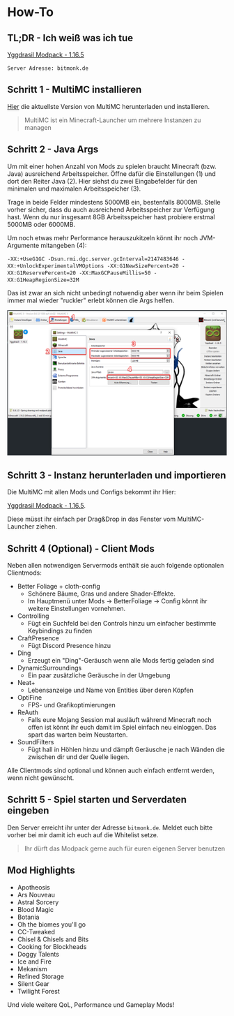 # How-To

## TL;DR - Ich weiß was ich tue

[Yggdrasil Modpack - 1.16.5](https://drive.google.com/file/d/1N-kB6476df--vH0SLJ9Pj0e8wj3-X6xB/view?usp=sharing)

```
Server Adresse: bitmonk.de
```

## Schritt 1 - MultiMC installieren

[Hier](https://multimc.org/#Download) die aktuellste Version von MultiMC herunterladen und installieren.

> MultiMC ist ein Minecraft-Launcher um mehrere Instanzen zu managen

## Schritt 2 - Java Args

Um mit einer hohen Anzahl von Mods zu spielen braucht Minecraft (bzw. Java) ausreichend Arbeitsspeicher. Öffne dafür die Einstellungen (1) und dort den Reiter Java (2). Hier siehst du zwei Eingabefelder für den minimalen und maximalen Arbeitsspeicher (3).

Trage in beide Felder mindestens 5000MB ein, bestenfalls 8000MB. Stelle vorher sicher, dass du auch ausreichend Arbeitsspeicher zur Verfügung hast. Wenn du nur insgesamt 8GB Arbeitsspeicher hast probiere erstmal 5000MB oder 6000MB.

Um noch etwas mehr Performance herauszukitzeln könnt ihr noch JVM-Argumente mitangeben (4):

```
-XX:+UseG1GC -Dsun.rmi.dgc.server.gcInterval=2147483646 -XX:+UnlockExperimentalVMOptions -XX:G1NewSizePercent=20 -XX:G1ReservePercent=20 -XX:MaxGCPauseMillis=50 -XX:G1HeapRegionSize=32M
```

Das ist zwar an sich nicht unbedingt notwendig aber wenn ihr beim Spielen immer mal wieder "ruckler" erlebt können die Args helfen.

![](assets/multimc-settings.png)

## Schritt 3 - Instanz herunterladen und importieren

Die MultiMC mit allen Mods und Configs bekommt ihr Hier:

[Yggdrasil Modpack - 1.16.5](https://drive.google.com/file/d/1N-kB6476df--vH0SLJ9Pj0e8wj3-X6xB/view?usp=sharing).

Diese müsst ihr einfach per Drag&Drop in das Fenster vom MultiMC-Launcher ziehen.

## Schritt 4 (Optional) - Client Mods

Neben allen notwendigen Servermods enthält sie auch folgende optionalen Clientmods:

- Better Foliage + cloth-config
  - Schönere Bäume, Gras und andere Shader-Effekte.
  - Im Hauptmenü unter Mods -> BetterFoliage -> Config könnt ihr weitere Einstellungen vornehmen.
- Controlling
  - Fügt ein Suchfeld bei den Controls hinzu um einfacher bestimmte Keybindings zu finden
- CraftPresence
  - Fügt Discord Presence hinzu
- Ding
  - Erzeugt ein "Ding"-Geräusch wenn alle Mods fertig geladen sind
- DynamicSurroundings
  - Ein paar zusätzliche Geräusche in der Umgebung
- Neat+
  - Lebensanzeige und Name von Entities über deren Köpfen
- OptiFine
  - FPS- und Grafikoptimierungen
- ReAuth
  - Falls eure Mojang Session mal ausläuft während Minecraft noch offen ist könnt ihr euch damit im Spiel einfach neu einloggen. Das spart das warten beim Neustarten.
- SoundFilters
  - Fügt hall in Höhlen hinzu und dämpft Geräusche je nach Wänden die zwischen dir und der Quelle liegen.

Alle Clientmods sind optional und können auch einfach entfernt werden, wenn nicht gewünscht.

## Schritt 5 - Spiel starten und Serverdaten eingeben

Den Server erreicht ihr unter der Adresse `bitmonk.de`. Meldet euch bitte vorher bei mir damit ich euch auf die Whitelist setze.

> Ihr dürft das Modpack gerne auch für euren eigenen Server benutzen

## Mod Highlights

- Apotheosis
- Ars Nouveau
- Astral Sorcery
- Blood Magic
- Botania
- Oh the biomes you'll go
- CC-Tweaked
- Chisel & Chisels and Bits
- Cooking for Blockheads
- Doggy Talents
- Ice and Fire
- Mekanism
- Refined Storage
- Silent Gear
- Twilight Forest

Und viele weitere QoL, Performance und Gameplay Mods!
